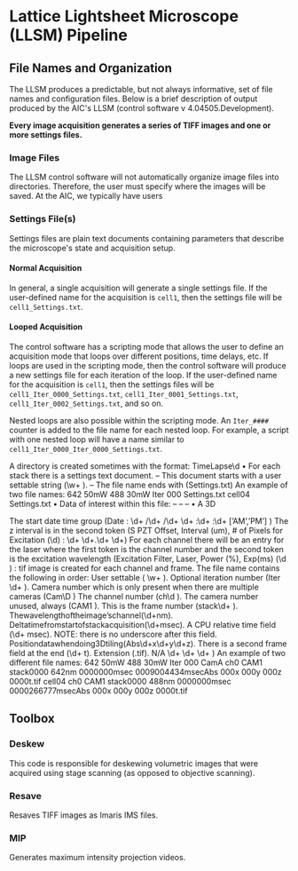 # Lattice Lightsheet Microscope (LLSM) Pipeline

## File Names and Organization

The LLSM produces a predictable, but not always informative, set of file names and configuration files. Below is a brief description of output produced by the AIC's LLSM (control software v 4.04505.Development).

**Every image acquisition generates a series of TIFF images and one or more settings files.**

### Image Files

The LLSM control software will not automatically organize image files into directories. Therefore, the user must specify where the images will be saved. At the AIC, we typically have users  

### Settings File(s)

Settings files are plain text documents containing parameters that describe the microscope's state and acquisition setup.

#### Normal Acquisition

In general, a single acquisition will generate a single settings file. If the user-defined name for the acquisition is `cell1`, then the settings file will be `cell1_Settings.txt`.

#### Looped Acquisition

The control software has a scripting mode that allows the user to define an acquisition mode that loops over different positions, time delays, etc. If loops are used in the scripting mode, then the control software will produce a new settings file for each iteration of the loop. If the user-defined name for the acquisition is `cell1`, then the settings files will be `cell1_Iter_0000_Settings.txt`, `cell1_Iter_0001_Settings.txt`, `cell1_Iter_0002_Settings.txt`, and so on.

Nested loops are also possible within the scripting mode. An `Iter_####` counter is added to the file name for each nested loop. For example, a script with one nested loop will have a name similar to `cell1_Iter_0000_Iter_0000_Settings.txt`.


A directory is created sometimes with the format:
TimeLapse\d
• For each stack there is a settings text document.
– This document starts with a user settable string (\w+ ). – The file name ends with (Settings.txt)
An example of two file names:
642 50mW 488 30mW Iter 000 Settings.txt cell04 Settings.txt
• Data of interest within this file:
–
–
–
• A 3D

The start date time group (Date : \d+ /\d+ /\d+ \d+ :\d+ :\d+ \[’AM’,’PM’] )
The z interval is in the second token (S PZT Offset, Interval (um), # of Pixels for Excitation (\d) :
\d+ \d+.\d+ \d+)
For each channel there will be an entry for the laser where the first token is the channel number and the second token
is the excitation wavelength (Excitation Filter, Laser, Power (%), Exp(ms) (\d ) : tif image is created for each channel and frame. The file name contains the following in order:
User settable ( \w+ ).
Optional iteration number (Iter \d+ ).
Camera number which is only present when there are multiple cameras (Cam\D ) The channel number (ch\d ).
The camera number unused, always (CAM1 ).
This is the frame number (stack\d+ ). Thewavelengthoftheimage’schannel(\d+nm). Deltatimefromstartofstackacquisition(\d+msec).
A CPU relative time field (\d+ msec). NOTE: there is no underscore after this field. Positiondatawhendoing3Dtiling(Abs\d+x\d+y\d+z).
There is a second frame field at the end (\d+ t).
Extension (.tif).
N/A \d+ \d+ \d+ )
An example of two different file names:
642 50mW 488 30mW Iter 000 CamA ch0 CAM1 stack0000 642nm 0000000msec 0009004434msecAbs 000x 000y 000z 0000t.tif cell04 ch0 CAM1 stack0000 488nm 0000000msec 0000266777msecAbs 000x 000y 000z 0000t.tif

## Toolbox

### Deskew

This code is responsible for deskewing volumetric images that were acquired using stage scanning (as opposed to objective scanning).

### Resave

Resaves TIFF images as Imaris IMS files.

### MIP

Generates maximum intensity projection videos.